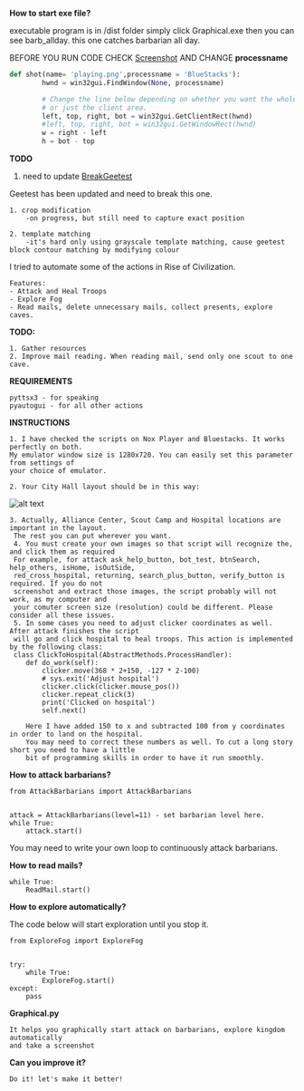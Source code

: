 **How to start exe file?**

executable program is in /dist folder simply click Graphical.exe
then you can see barb_allday. this one catches barbarian all day.

BEFORE YOU RUN CODE CHECK [Screenshot](classes/Screenshot.py) AND CHANGE **processname**

```python
def shot(name= 'playing.png',processname = 'BlueStacks'):
        hwnd = win32gui.FindWindow(None, processname)

        # Change the line below depending on whether you want the whole window
        # or just the client area. 
        left, top, right, bot = win32gui.GetClientRect(hwnd)
        #left, top, right, bot = win32gui.GetWindowRect(hwnd)
        w = right - left
        h = bot - top
```
**TODO**

1. need to update 
[BreakGeetest](classes/breakgeetest.py)

Geetest has been updated and need to break this one. 

    1. crop modification
        -on progress, but still need to capture exact position
        
    2. template matching
        -it's hard only using grayscale template matching, cause geetest block contour matching by modifying colour


I tried to automate some of the actions in Rise of Civilization.

    Features:
    - Attack and Heal Troops
    - Explore Fog
    - Read mails, delete unnecessary mails, collect presents, explore caves.


**TODO:**

    1. Gather resources
    2. Improve mail reading. When reading mail, send only one scout to one cave.
    

**REQUIREMENTS**

    pyttsx3 - for speaking
    pyautogui - for all other actions


**INSTRUCTIONS** 
   
    1. I have checked the scripts on Nox Player and Bluestacks. It works perfectly on both.
    My emulator window size is 1280x720. You can easily set this parameter from settings of
    your choice of emulator.
    
    2. Your City Hall layout should be in this way:
![alt text](https://github.com/smallfish06/roc/blob/master/images/KakaoTalk_20200215_153042355.jpg "City Hall Layout")
    
    3. Actually, Alliance Center, Scout Camp and Hospital locations are important in the layout.
     The rest you can put wherever you want.
     4. You must create your own images so that script will recognize the, and click them as required
     For example, for attack ask_help_button, bot_test, btnSearch, help_others, isHome, isOutSide,
     red_cross_hospital, returning, search_plus_button, verify_button is required. If you do not
     screenshot and extract those images, the script probably will not work, as my computer and
     your comuter screen size (resolution) could be different. Please consider all these issues.
     5. In some cases you need to adjust clicker coordinates as well. After attack finishes the script
     will go and click hospital to heal troops. This action is implemented by the following class:
     class ClickToHospital(AbstractMethods.ProcessHandler):
        def do_work(self):
            clicker.move(368 * 2+150, -127 * 2-100)
            # sys.exit('Adjust hospital')
            clicker.click(clicker.mouse_pos())
            clicker.repeat_click(3)
            print('Clicked on hospital')
            self.next()
        
        Here I have added 150 to x and subtracted 100 from y coordinates in order to land on the hospital.
        You may need to correct these numbers as well. To cut a long story short you need to have a little
        bit of programming skills in order to have it run smoothly.


**How to attack barbarians?**

    from AttackBarbarians import AttackBarbarians
    
    
    attack = AttackBarbarians(level=11) - set barbarian level here.
    while True:
        attack.start()
    
    
You may need to write your own loop to continuously attack barbarians.

**How to read mails?**
    
    
    
    
    while True:
        ReadMail.start()

**How to explore automatically?**

The code below will start exploration until you stop it.

    from ExploreFog import ExploreFog
    
    
    try:
        while True:
            ExploreFog.start()
    except:
        pass


**Graphical.py**

    It helps you graphically start attack on barbarians, explore kingdom automatically
    and take a screenshot
    

**Can you improve it?**
    
    Do it! let's make it better!
